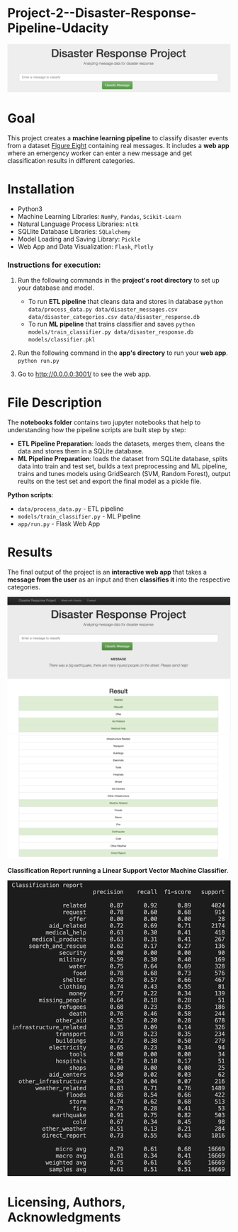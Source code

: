 # Project-2--Disaster-Response-Pipeline-Udacity

![enter_message](images/enter_message.png)

# Goal

This project creates a **machine learning pipeline** to classify disaster events from a dataset [Figure Eight](https://appen.com) containing real messages. It includes a **web app** where an emergency worker can enter a new message and get classification results in different categories.

# Installation

 - Python3
 - Machine Learning Libraries: `NumPy`, `Pandas`, `Scikit-Learn`
-  Natural Language Process Libraries: `nltk`
-  SQLlite Database Libraries: `SQLalchemy`
-  Model Loading and Saving Library: `Pickle`
-  Web App and Data Visualization: `Flask`, `Plotly`

### Instructions for execution:
1. Run the following commands in the **project's root directory** to set up your database and model.

    - To run **ETL pipeline** that cleans data and stores in database
        `python data/process_data.py data/disaster_messages.csv data/disaster_categories.csv data/disaster_response.db`
    - To run **ML pipeline** that trains classifier and saves
        `python models/train_classifier.py data/disaster_response.db models/classifier.pkl`

2. Run the following command in the **app's directory** to run your **web app**.
    `python run.py`

3. Go to http://0.0.0.0:3001/ to see the web app.

# File Description

The **notebooks folder** contains two jupyter notebooks that help to understanding how the pipeline scripts are built step by step:

- **ETL Pipeline Preparation**: loads the datasets, merges them, cleans the data and stores them in a SQLite database.
- **ML Pipeline Preparation**: loads the dataset from SQLite database, splits data into train and test set, builds a text preprocessing and ML pipeline, trains and tunes models using GridSearch (SVM, Random Forest), output reults on the test set and export the final model as a pickle file.

**Python scripts**:

- `data/process_data.py` - ETL pipeline 
- `models/train_classifier.py` - ML Pipeline
- `app/run.py` - Flask Web App

# Results

The final output of the project is an **interactive web app** that takes a **message from the user** as an input and then **classifies it** into the respective categories.

![test_message1](images/test_message1.png)
![test_message2](images/test_message2.png)



**Classification Report running a Linear Support Vector Machine Classifier**.

![classification_report](images/classification_report.png)

# Licensing, Authors, Acknowledgments

